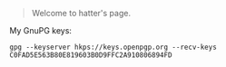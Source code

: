 > Welcome to hatter's page.

My GnuPG keys:
```shell
gpg --keyserver hkps://keys.openpgp.org --recv-keys C0FAD5E563B80E819603B0D9FFC2A910806894FD
```



